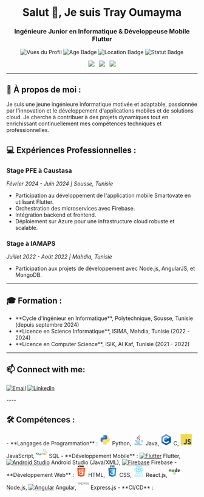 <h1 align="center" style="animation: fadeIn 2s ease-in-out;">Salut 👋, Je suis Tray Oumayma</h1>
<h3 align="center" style="animation: bounceIn 2s ease-in-out;">Ingénieure Junior en Informatique & Développeuse Mobile Flutter</h3>

<p align="center" style="animation: zoomIn 2s;">
  <img src="https://komarev.com/ghpvc/?username=oumaymatray&label=Vues%20du%20profil&color=0e75b6&style=flat" alt="Vues du Profil" />
  <img src="https://img.shields.io/badge/Age-22-blue" alt="Age Badge" />
  <img src="https://img.shields.io/badge/Location-Mahdia%2C%20Tunisie-blue" alt="Location Badge" />
  <img src="https://img.shields.io/badge/Statut-Célibataire-red" alt="Statut Badge" />
</p>

<p align="center" style="animation: fadeInUp 2s;">
  <img src="https://media.giphy.com/media/L1R1tvI9svkIWwpVYr/giphy.gif" width="50" style="animation: pulse 1.5s infinite;" />&nbsp;&nbsp;
  <img src="https://media.giphy.com/media/ZVik7pBtu9dNS/giphy.gif" width="50" style="animation: pulse 1.5s infinite;" />&nbsp;&nbsp;
  <img src="https://media.giphy.com/media/U3qYN8S0j3bpK/giphy.gif" width="50" style="animation: pulse 1.5s infinite;" />
</p>

---

## 🌟 À propos de moi :
<p style="animation: fadeIn 2s;">Je suis une jeune ingénieure informatique motivée et adaptable, passionnée par l'innovation et le développement d'applications mobiles et de solutions cloud. Je cherche à contribuer à des projets dynamiques tout en enrichissant continuellement mes compétences techniques et professionnelles.</p>

## 💻 Expériences Professionnelles :

### **Stage PFE à Caustasa**
*Février 2024 - Juin 2024 | Sousse, Tunisie*
<ul style="animation: fadeInUp 2s;">
  <li>Participation au développement de l'application mobile Smartovate en utilisant Flutter.</li>
  <li>Orchestration des microservices avec Firebase.</li>
  <li>Intégration backend et frontend.</li>
  <li>Déploiement sur Azure pour une infrastructure cloud robuste et scalable.</li>
</ul>

### **Stage à IAMAPS**
*Juillet 2022 - Août 2022 | Mahdia, Tunisie*
<ul style="animation: fadeInUp 2s;">
  <li>Participation aux projets de développement avec Node.js, AngularJS, et MongoDB.</li>
</ul>

---

## 🎓 Formation :
<ul style="animation: fadeIn 2s;">
  <li>**Cycle d'ingénieur en Informatique**, Polytechnique, Sousse, Tunisie (depuis septembre 2024)</li>
  <li>**Licence en Science Informatique**, ISIMA, Mahdia, Tunisie (2022 - 2024)</li>
  <li>**Licence en Computer Science**, ISIK, Al Kaf, Tunisie (2021 - 2022)</li>
</ul>

---
## 📫 Connect with me:
<p align="left" style="animation: fadeInUp 2s;">
  <a href="oumaymtray7@gmail.com" style="animation: zoomIn 2s; display: inline-block;"><img align="center" src="https://cdn-icons-png.flaticon.com/512/732/732200.png" alt="Email" height="30" width="40" /></a>
  <a href="https://www.linkedin.com/in/tray-haroun-4627a51b9](https://www.linkedin.com/in/tray-oumayma-286882271" target="blank" style="animation: zoomIn 2s; display: inline-block;"><img align="center" src="https://raw.githubusercontent.com/rahuldkjain/github-profile-readme-generator/master/src/images/icons/Social/linked-in-alt.svg" alt="LinkedIn" height="30" width="40" /></a>
</p>
----

## 🛠️ Compétences :
<p style="animation: fadeIn 2s;">
- **Langages de Programmation** : 
  <a href="https://www.python.org" target="_blank" style="animation: pulse 1.5s infinite;"><img src="https://raw.githubusercontent.com/devicons/devicon/master/icons/python/python-original.svg" alt="Python" width="30" height="30"/></a> Python, 
  <a href="https://www.java.com" target="_blank" style="animation: pulse 1.5s infinite;"><img src="https://raw.githubusercontent.com/devicons/devicon/master/icons/java/java-original.svg" alt="Java" width="30" height="30"/></a> Java, 
  <a href="https://www.cprogramming.com/" target="_blank" style="animation: pulse 1.5s infinite;"><img src="https://raw.githubusercontent.com/devicons/devicon/master/icons/c/c-original.svg" alt="C" width="30" height="30"/></a> C, 
  <a href="https://developer.mozilla.org/en-US/docs/Web/JavaScript" target="_blank" style="animation: pulse 1.5s infinite;"><img src="https://raw.githubusercontent.com/devicons/devicon/master/icons/javascript/javascript-original.svg" alt="JavaScript" width="30" height="30"/></a> JavaScript, 
  <a href="https://www.mysql.com/" target="_blank" style="animation: pulse 1.5s infinite;"><img src="https://raw.githubusercontent.com/devicons/devicon/master/icons/mysql/mysql-original-wordmark.svg" alt="SQL" width="30" height="30"/></a> SQL
- **Développement Mobile** : 
  <a href="https://flutter.dev" target="_blank" style="animation: pulse 1.5s infinite;"><img src="https://www.vectorlogo.zone/logos/flutterio/flutterio-icon.svg" alt="Flutter" width="30" height="30"/></a> Flutter, 
  <a href="https://developer.android.com/studio" target="_blank" style="animation: pulse 1.5s infinite;"><img src="https://upload.wikimedia.org/wikipedia/commons/3/3e/Android_Studio_Icon_2020.svg" alt="Android Studio" width="30" height="30"/></a> Android Studio (Java/XML), 
  <a href="https://firebase.google.com/" target="_blank" style="animation: pulse 1.5s infinite;"><img src="https://www.vectorlogo.zone/logos/firebase/firebase-icon.svg" alt="Firebase" width="30" height="30"/></a> Firebase
- **Développement Web** : 
  <a href="https://www.w3.org/html/" target="_blank" style="animation: pulse 1.5s infinite;"><img src="https://raw.githubusercontent.com/devicons/devicon/master/icons/html5/html5-original-wordmark.svg" alt="HTML" width="30" height="30"/></a> HTML, 
  <a href="https://www.w3schools.com/css/" target="_blank" style="animation: pulse 1.5s infinite;"><img src="https://raw.githubusercontent.com/devicons/devicon/master/icons/css3/css3-original-wordmark.svg" alt="CSS" width="30" height="30"/></a> CSS, 
  <a href="https://reactjs.org/" target="_blank" style="animation: pulse 1.5s infinite;"><img src="https://raw.githubusercontent.com/devicons/devicon/master/icons/react/react-original-wordmark.svg" alt="React.js" width="30" height="30"/></a> React.js, 
  <a href="https://nodejs.org" target="_blank" style="animation: pulse 1.5s infinite;"><img src="https://raw.githubusercontent.com/devicons/devicon/master/icons/nodejs/nodejs-original-wordmark.svg" alt="Node.js" width="30" height="30"/></a> Node.js, 
  <a href="https://angular.io" target="_blank" style="animation: pulse 1.5s infinite;"><img src="https://angular.io/assets/images/logos/angular/angular.svg" alt="Angular" width="30" height="30"/></a> Angular, 
  <a href="https://expressjs.com" target="_blank" style="animation: pulse 1.5s infinite;"><img src="https://raw.githubusercontent.com/devicons/devicon/master/icons/express/express-original-wordmark.svg" alt="Express.js" width="30" height="30"/></a> Express.js
- **CI/CD** : 
  <a href="https://git-scm.com/" target="_blank" style="animation: pulse 1.5s infinite;"><img src="https://www.vectorlogo.zone



